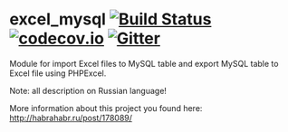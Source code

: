# excel_mysql [![Build Status](https://travis-ci.org/BOOMER74/excel_mysql.svg?branch=master)](https://travis-ci.org/BOOMER74/excel_mysql) [![codecov.io](https://codecov.io/github/BOOMER74/excel_mysql/coverage.svg?branch=master)](https://codecov.io/github/BOOMER74/excel_mysql?branch=master) [![Gitter](https://badges.gitter.im/Join%20Chat.svg)](https://gitter.im/BOOMER74/excel_mysql?utm_source=badge&utm_medium=badge&utm_campaign=pr-badge)

Module for import Excel files to MySQL table and export MySQL table to Excel file using PHPExcel.

Note: all description on Russian language!

More information about this project you found here: http://habrahabr.ru/post/178089/
